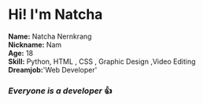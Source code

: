 # Hi! I'm Natcha

<b>Name:</b> Natcha Nernkrang <br>
<b>Nickname:</b> Nam <br>
<b>Age:</b> 18 <br>
<b>Skill:</b> Python, HTML , CSS , Graphic Design ,Video Editing <br>
<b>Dreamjob:</b>'Web Developer' <br>
### *Everyone is a developer* :+1:

<!---
kevzen96/kevzen96 is a ✨ special ✨ repository because its `README.md` (this file) appears on your GitHub profile.
You can click the Preview link to take a look at your changes.
--->
